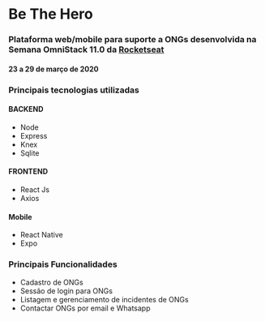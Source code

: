 # Be The Hero
### Plataforma web/mobile para suporte a ONGs desenvolvida na Semana OmniStack 11.0 da [Rocketseat](https://rocketseat.com.br/)
#### 23 a 29 de março de 2020

### Principais tecnologias utilizadas
#### BACKEND
- Node
- Express
- Knex
- Sqlite

#### FRONTEND
- React Js
- Axios

#### Mobile
- React Native
- Expo

### Principais Funcionalidades
- Cadastro de ONGs
- Sessão de login para ONGs
- Listagem e gerenciamento de incidentes de ONGs
- Contactar ONGs por email e Whatsapp
